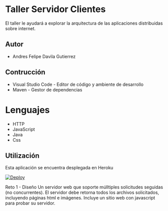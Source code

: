 # Taller Servidor Clientes
El taller le ayudará a explorar la arquitectura de las aplicaciones distribuidas sobre internet.

## Autor
* Andres Felipe Davila Gutierrez

## Contrucción
* Visual Studio Code - Editor de código y ambiente de desarrollo
* Maven - Gestor de dependencias


# Lenguajes
* HTTP
* JavaScript
* Java
* Css

## Utilización
Esta aplicación se encuentra desplegada en Heroku

[![Deploy](https://www.herokucdn.com/deploy/button.svg)](https://laboratorio2arep.herokuapp.com/index.html)


Reto 1 - Diseño
Un servidor web que soporte múlltiples solicitudes seguidas (no concurrentes). El servidor debe retorna todos los archivos solicitados, incluyendo páginas html e imágenes. Incluye un sitio web con javascript para probar su servidor.

